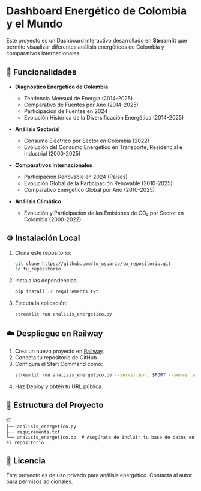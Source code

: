 # Dashboard Energético de Colombia y el Mundo

Este proyecto es un Dashboard interactivo desarrollado en **Streamlit** que permite visualizar diferentes análisis energéticos de Colombia y comparativos internacionales.

## 🚀 Funcionalidades

- **Diagnóstico Energético de Colombia**
  - Tendencia Mensual de Energía (2014-2025)
  - Comparativo de Fuentes por Año (2014-2025)
  - Participación de Fuentes en 2024
  - Evolución Histórica de la Diversificación Energética (2014-2025)

- **Análisis Sectorial**
  - Consumo Eléctrico por Sector en Colombia (2022)
  - Evolución del Consumo Energético en Transporte, Residencial e Industrial (2000-2025)

- **Comparativos Internacionales**
  - Participación Renovable en 2024 (Países)
  - Evolución Global de la Participación Renovable (2010-2025)
  - Comparativo Energético Global por Año (2010-2025)

- **Análisis Climático**
  - Evolución y Participación de las Emisiones de CO₂ por Sector en Colombia (2000-2022)

## ⚙️ Instalación Local

1. Clona este repositorio:
   ```bash
   git clone https://github.com/tu_usuario/tu_repositorio.git
   cd tu_repositorio
   ```

2. Instala las dependencias:
   ```bash
   pip install -r requirements.txt
   ```

3. Ejecuta la aplicación:
   ```bash
   streamlit run analisis_energetico.py
   ```

## ☁️ Despliegue en Railway

1. Crea un nuevo proyecto en [Railway](https://railway.app).
2. Conecta tu repositorio de GitHub.
3. Configura el Start Command como:
   ```bash
   streamlit run analisis_energetico.py --server.port $PORT --server.address 0.0.0.0
   ```
4. Haz Deploy y obtén tu URL pública.

## 📂 Estructura del Proyecto

```
📦
├── analisis_energetico.py
├── requirements.txt
└── analisis_energetico.db  # Asegúrate de incluir tu base de datos en el repositorio
```

## 📝 Licencia

Este proyecto es de uso privado para análisis energético. Contacta al autor para permisos adicionales.
